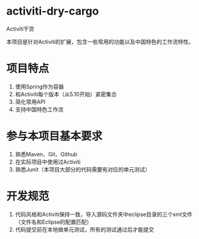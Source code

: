 activiti-dry-cargo
==================

Activiti干货

本项目是针对Activiti的扩展，包含一些常用的功能以及中国特色的工作流特性。

项目特点
=======

1. 使用Spring作为容器
2. 和Activiti每个版本（从5.10开始）紧密集合
3. 简化常用API
4. 支持中国特色工作流

参与本项目基本要求
=================

1. 熟悉Maven、Git、Github
2. 在实际项目中使用过Activiti
3. 熟悉Junit（本项目大部分的代码需要有对应的单元测试）

开发规范
======

1. 代码风格和Activiti保持一致，导入源码文件夹中eclipse目录的三个xml文件（文件名和Eclipse的配置匹配）
2. 代码提交前在本地做单元测试，所有的测试通过后才能提交